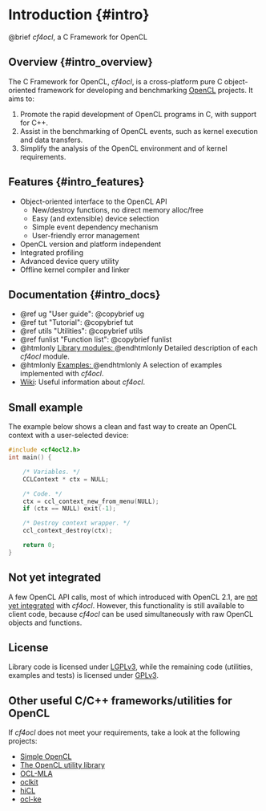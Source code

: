 # Introduction {#intro}

@brief _cf4ocl_, a C Framework for OpenCL

## Overview {#intro_overview}

The C Framework for OpenCL, _cf4ocl_, is a cross-platform pure C object-oriented
framework for developing and benchmarking [OpenCL][] projects. It aims to:

1. Promote the rapid development of OpenCL programs in C, with support for C++.
2. Assist in the benchmarking of OpenCL events, such as kernel execution and
data transfers.
3. Simplify the analysis of the OpenCL environment and of kernel requirements.

## Features {#intro_features}

* Object-oriented interface to the OpenCL API
  * New/destroy functions, no direct memory alloc/free
  * Easy (and extensible) device selection
  * Simple event dependency mechanism
  * User-friendly error management
* OpenCL version and platform independent
* Integrated profiling
* Advanced device query utility
* Offline kernel compiler and linker

## Documentation {#intro_docs}

* @ref ug "User guide": @copybrief ug
* @ref tut "Tutorial": @copybrief tut
* @ref utils "Utilities": @copybrief utils
* @ref funlist "Function list": @copybrief funlist
* @htmlonly <a href="modules.html">Library modules: </a>@endhtmlonly
  Detailed description of each _cf4ocl_ module.
* @htmlonly <a href="examples.html">Examples: </a>@endhtmlonly
  A selection of examples implemented with _cf4ocl_.
* [Wiki][]: Useful information about _cf4ocl_.

## Small example

The example below shows a clean and fast way to create an OpenCL context with a
user-selected device:

```c
#include <cf4ocl2.h>
int main() {

    /* Variables. */
    CCLContext * ctx = NULL;

    /* Code. */
    ctx = ccl_context_new_from_menu(NULL);
    if (ctx == NULL) exit(-1);

    /* Destroy context wrapper. */
    ccl_context_destroy(ctx);

    return 0;
}
```

## Not yet integrated

A few OpenCL API calls, most of which introduced with OpenCL 2.1, are
[not yet integrated][enhancements] with _cf4ocl_. However, this functionality is
still available to client code, because _cf4ocl_ can be used simultaneously with
raw OpenCL objects and functions.

## License

Library code is licensed under [LGPLv3][], while the remaining code (utilities,
examples and tests) is licensed under [GPLv3][].

## Other useful C/C++ frameworks/utilities for OpenCL

If _cf4ocl_ does not meet your requirements, take a look at the following
projects:

* [Simple OpenCL][]
* [The OpenCL utility library][]
* [OCL-MLA][]
* [oclkit][]
* [hiCL][]
* [ocl-ke][]

[OpenCL]: http://www.khronos.org/opencl/ "OpenCL"
[LGPLv3]: http://www.gnu.org/licenses/lgpl.html "LGPLv3"
[GPLv3]: http://www.gnu.org/licenses/gpl.html "GPLv3"
[Wiki]: https://github.com/fakenmc/cf4ocl/wiki
[enhancements]: https://github.com/fakenmc/cf4ocl/issues?q=is%3Aissue+is%3Aopen+label%3Aenhancement
[Simple OpenCL]: https://github.com/morousg/simple-opencl "Simple OpenCL"
[The OpenCL utility library]: https://github.com/Oblomov/CLU "The OpenCL utility library"
[OCL-MLA]: http://tuxfan.github.io/ocl-mla/ "OCL-MLA"
[oclkit]: https://github.com/matze/oclkit "oclkit"
[hiCL]: https://github.com/issamsaid/hiCL "high level OpenCL abstraction layer for scientific computing"
[ocl-ke]: https://github.com/anyc/ocl-ke "OpenCL kernel extractor"
